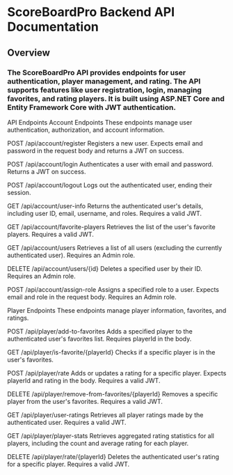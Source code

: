# ScoreBoardPro Backend API Documentation
## Overview
### The ScoreBoardPro API provides endpoints for user authentication, player management, and rating. The API supports features like user registration, login, managing favorites, and rating players. It is built using ASP.NET Core and Entity Framework Core with JWT authentication.

API Endpoints
Account Endpoints
These endpoints manage user authentication, authorization, and account information.

POST /api/account/register
Registers a new user. Expects email and password in the request body and returns a JWT on success.

POST /api/account/login
Authenticates a user with email and password. Returns a JWT on success.

POST /api/account/logout
Logs out the authenticated user, ending their session.

GET /api/account/user-info
Returns the authenticated user's details, including user ID, email, username, and roles. Requires a valid JWT.

GET /api/account/favorite-players
Retrieves the list of the user's favorite players. Requires a valid JWT.

GET /api/account/users
Retrieves a list of all users (excluding the currently authenticated user). Requires an Admin role.

DELETE /api/account/users/{id}
Deletes a specified user by their ID. Requires an Admin role.

POST /api/account/assign-role
Assigns a specified role to a user. Expects email and role in the request body. Requires an Admin role.

Player Endpoints
These endpoints manage player information, favorites, and ratings.

POST /api/player/add-to-favorites
Adds a specified player to the authenticated user's favorites list. Requires playerId in the body.

GET /api/player/is-favorite/{playerId}
Checks if a specific player is in the user's favorites.

POST /api/player/rate
Adds or updates a rating for a specific player. Expects playerId and rating in the body. Requires a valid JWT.

DELETE /api/player/remove-from-favorites/{playerId}
Removes a specific player from the user's favorites. Requires a valid JWT.

GET /api/player/user-ratings
Retrieves all player ratings made by the authenticated user. Requires a valid JWT.

GET /api/player/player-stats
Retrieves aggregated rating statistics for all players, including the count and average rating for each player.

DELETE /api/player/rate/{playerId}
Deletes the authenticated user's rating for a specific player. Requires a valid JWT.
